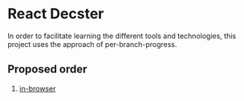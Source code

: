 React Decster
============

In order to facilitate learning the different tools and technologies, this project uses the approach of per-branch-progress.

Proposed order
-------------

1. [in-browser](https://github.com/aldovc/react-decster/tree/in-browser)
